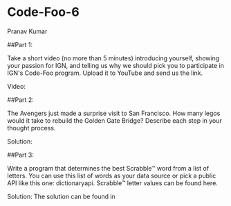 # Code-Foo-6

Pranav Kumar 

##Part 1:

Take a short video (no more than 5 minutes) introducing yourself, showing your passion for IGN, and telling us why we should pick you to participate in IGN's Code-Foo program. Upload it to YouTube and send us the link.

Video:

##Part 2:

The Avengers just made a surprise visit to San Francisco. How many legos would it take to rebuild the Golden Gate Bridge? Describe each step in your thought process.

Solution:

##Part 3:

Write a program that determines the best Scrabble™ word from a list of letters. You can use this list of words as your data source or pick a public API like this one: dictionaryapi. Scrabble™ letter values can be found here.

Solution:
The solution can be found in 







